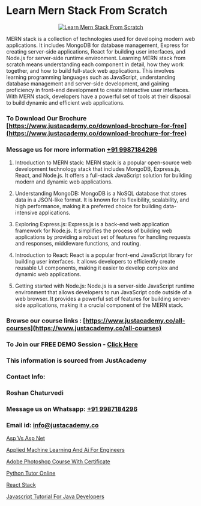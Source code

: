 # Learn Mern Stack From Scratch

<p align="center">
  <a href="https://justacademy.co/program-detail/mern-stack-development">
    <img src="https://justacademy.co/storage2/program_images/1704700408.webp" alt="Learn Mern Stack From Scratch">
  </a>
</p>

MERN stack is a collection of technologies used for developing modern web applications. It includes MongoDB for database management, Express for creating server-side applications, React for building user interfaces, and Node.js for server-side runtime environment. Learning MERN stack from scratch means understanding each component in detail, how they work together, and how to build full-stack web applications. This involves learning programming languages such as JavaScript, understanding database management and server-side development, and gaining proficiency in front-end development to create interactive user interfaces. With MERN stack, developers have a powerful set of tools at their disposal to build dynamic and efficient web applications. 
### To Download Our Brochure [https://www.justacademy.co/download-brochure-for-free](https://www.justacademy.co/download-brochure-for-free)
### Message us for more information [+91 9987184296](https://api.whatsapp.com/send?phone=919987184296)
1) Introduction to MERN stack: MERN stack is a popular open-source web development technology stack that includes MongoDB, Express.js, React, and Node.js. It offers a full-stack JavaScript solution for building modern and dynamic web applications.

2) Understanding MongoDB: MongoDB is a NoSQL database that stores data in a JSON-like format. It is known for its flexibility, scalability, and high performance, making it a preferred choice for building data-intensive applications.

3) Exploring Express.js: Express.js is a back-end web application framework for Node.js. It simplifies the process of building web applications by providing a robust set of features for handling requests and responses, middleware functions, and routing.

4) Introduction to React: React is a popular front-end JavaScript library for building user interfaces. It allows developers to efficiently create reusable UI components, making it easier to develop complex and dynamic web applications.

5) Getting started with Node.js: Node.js is a server-side JavaScript runtime environment that allows developers to run JavaScript code outside of a web browser. It provides a powerful set of features for building server-side applications, making it a crucial component of the MERN stack.

### Browse our course links : [https://www.justacademy.co/all-courses](https://www.justacademy.co/all-courses) 
### To Join our FREE DEMO Session - [Click Here](https://www.justacademy.co/register-for-course-demo)


### This information is sourced from JustAcademy
### Contact Info:
### Roshan Chaturvedi
### Message us on Whatsapp: [+91 9987184296](https://api.whatsapp.com/send?phone=919987184296)
### Email id: [info@justacademy.co](mailto:info@justacademy.co)
                
[Asp Vs Asp Net](https://www.linkedin.com/pulse/asp-vs-net-justacademy-chicago-sahpf?trackingId=BjdpL47iojmdfcg3EmUjTw%3D%3D&lipi=urn%3Ali%3Apage%3Ad_flagship3_company_admin%3BXfdKLa%2BZRG%2B541nAJnPQxg%3D%3D)

[Applied Machine Learning And Ai For Engineers](https://www.linkedin.com/pulse/applied-machine-learning-ai-engineers-justacademy-chicago-vkmmf?trackingId=T5K0AVVRt%2BeqTBFMn5lmpw%3D%3D&lipi=urn%3Ali%3Apage%3Ad_flagship3_company_admin%3BJKbgFmdjTiWIqbluH0xCXQ%3D%3D)

[Adobe Photoshop Course With Certificate](https://medium.com/@prempja40/adobe-photoshop-course-with-certificate-d8bb1b402cd0)

[Python Tutor Online](https://medium.com/@ranepooja/python-tutor-online-8ec95fc01522)

[React Stack](https://justacademyin.github.io/Articles/React-Stack)

[Javascript Tutorial For Java Developers](https://justacademyin.github.io/Articles/Javascript-Tutorial-For-Java-Developers)

